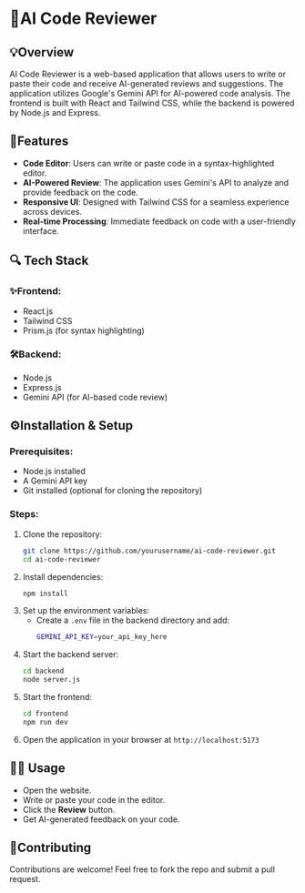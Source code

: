 # 🤖AI Code Reviewer

## 💡Overview
AI Code Reviewer is a web-based application that allows users to write or paste their code and receive AI-generated reviews and suggestions. The application utilizes Google's Gemini API for AI-powered code analysis. The frontend is built with React and Tailwind CSS, while the backend is powered by Node.js and Express.

## 🚀Features
- **Code Editor**: Users can write or paste code in a syntax-highlighted editor.
- **AI-Powered Review**: The application uses Gemini's API to analyze and provide feedback on the code.
- **Responsive UI**: Designed with Tailwind CSS for a seamless experience across devices.
- **Real-time Processing**: Immediate feedback on code with a user-friendly interface.

## 🔍 Tech Stack
### ✨Frontend:
- React.js
- Tailwind CSS
- Prism.js (for syntax highlighting)

### 🛠️Backend:
- Node.js
- Express.js
- Gemini API (for AI-based code review)

## ⚙️Installation & Setup
### Prerequisites:
- Node.js installed
- A Gemini API key
- Git installed (optional for cloning the repository)

### Steps:
1. Clone the repository:
   ```sh
   git clone https://github.com/yourusername/ai-code-reviewer.git
   cd ai-code-reviewer
   ```
2. Install dependencies:
   ```sh
   npm install
   ```
3. Set up the environment variables:
   - Create a `.env` file in the backend directory and add:
     ```sh
     GEMINI_API_KEY=your_api_key_here
     ```
4. Start the backend server:
   ```sh
   cd backend
   node server.js
   ```
5. Start the frontend:
   ```sh
   cd frontend
   npm run dev
   ```
6. Open the application in your browser at `http://localhost:5173`

## 🧑‍💻 Usage
- Open the website.
- Write or paste your code in the editor.
- Click the **Review** button.
- Get AI-generated feedback on your code.

## 🤝Contributing
Contributions are welcome! Feel free to fork the repo and submit a pull request.



